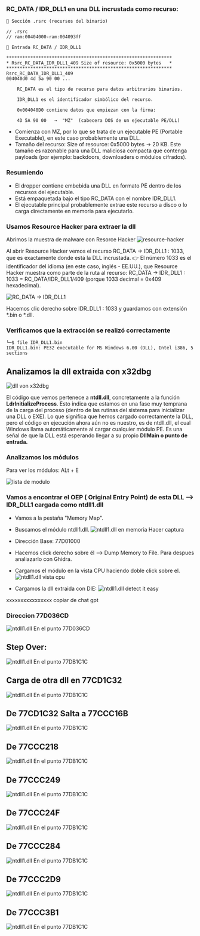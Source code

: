### RC_DATA / IDR_DLL1 en una DLL incrustada como recurso:

```
📍 Sección .rsrc (recursos del binario)

// .rsrc 
// ram:00404000-ram:004093ff

📍 Entrada RC_DATA / IDR_DLL1

**************************************************************
* Rsrc_RC_DATA_IDR_DLL1_409 Size of resource: 0x5000 bytes   *
**************************************************************
Rsrc_RC_DATA_IDR_DLL1_409
004040d0 4d 5a 90 00 ...

    RC_DATA es el tipo de recurso para datos arbitrarios binarios.

    IDR_DLL1 es el identificador simbólico del recurso.

    0x004040D0 contiene datos que empiezan con la firma:

    4D 5A 90 00   →  "MZ"  (cabecera DOS de un ejecutable PE/DLL)
```

- Comienza con MZ, por lo que se trata de un ejecutable PE (Portable Executable), en este caso probablemente una DLL.
- Tamaño del recurso: Size of resource: 0x5000 bytes → 20 KB. Este tamaño es razonable para una DLL maliciosa compacta que contenga payloads (por ejemplo: backdoors, downloaders o módulos cifrados).

### Resumiendo
- El dropper contiene embebida una DLL en formato PE dentro de los recursos del ejecutable.
- Está empaquetada bajo el tipo RC_DATA con el nombre IDR_DLL1.
- El ejecutable principal probablemente extrae este recurso a disco o lo carga directamente en memoria para ejecutarlo.
    

### Usamos Resource Hacker para extraer la dll
Abrimos la muestra de malware con Resorce Hacker
![resource-hacker](../analisis-estatico/capturas/resource-hacker.png)


Al abrir Resource Hacker vemos el recurso RC_DATA → IDR_DLL1 : 1033, que es exactamente donde está la DLL incrustada. 👉 El número 1033 es el identificador del idioma (en este caso, inglés - EE.UU.), que Resource Hacker muestra como parte de la ruta al recurso:
RC_DATA → IDR_DLL1 : 1033 = RC_DATA/IDR_DLL1/409 (porque 1033 decimal = 0x409 hexadecimal).

![RC_DATA → IDR_DLL1](../analisis-estatico/capturas/dll-IDR_DLL1-1033.png)

Hacemos clic derecho sobre IDR_DLL1 : 1033 y guardamos con extensión *.bin o *.dll.
     
        
### Verificamos que la extracción se realizó correctamente
```
└─$ file IDR_DLL1.bin 
IDR_DLL1.bin: PE32 executable for MS Windows 6.00 (DLL), Intel i386, 5 sections
```

## Analizamos la dll extraida con x32dbg
![dll von x32dbg](../analisis-estatico/capturas/dll-IDR_DLL1-x32dbg.png)


El código que vemos pertenece a **ntdll.dll**, concretamente a la función **LdrInitializeProcess**. Esto indica que estamos en una fase muy temprana de la carga del proceso (dentro de las rutinas del sistema para inicializar una DLL o EXE). Lo que significa que hemos cargado correctamente la DLL, pero el código en ejecución ahora aún no es nuestro, es de ntdll.dll, el cual Windows llama automáticamente al cargar cualquier módulo PE. Es una señal de que la DLL está esperando llegar a su propio **DllMain o punto de entrada.**


### Analizamos los módulos
Para ver los módulos: ALt + E

![lista de modulo](../analisis-estatico/capturas/lista-de-modulos.png)

### Vamos a encontrar el OEP ( Original Entry Point) de esta DLL --> IDR_DLL1 cargada como ntdll1.dll

- Vamos a la pestaña "Memory Map".
- Buscamos el módulo ntdll1.dll.
  ![ntdll1.dll en memoria](../analisis-estatico/capturas/ntdll1.dll-memoria.png)  Hacer captura
- Dirección Base: 77D01000
- Hacemos click derecho sobre él --> Dump Memory to File. Para despues analiazarlo con Ghidra.
- Cargamos el módulo en la vista CPU haciendo doble click sobre el.
  ![ntdll1.dll vista cpu](../analisis-estatico/capturas/ntdll1.dll-vista-cpu.png)


- Cargamos la dll extraida con DIE:
  ![ntdll1.dll detect it easy](../analisis-estatico/capturas/ntdll1.dll-die.png)



xxxxxxxxxxxxxxxx copiar de chat gpt

### Direccion 77D036CD

![ntdll1.dll En el punto 77D036CD](../analisis-estatico/capturas/ntdll1.dll-77D036CD.png)


## Step Over:

![ntdll1.dll En el punto 77DB1C1C](../analisis-estatico/capturas/ntdll1.dll-77DB1C1C.png)


## Carga de otra dll en 77CD1C32
![ntdll1.dll En el punto 77DB1C1C](../analisis-estatico/capturas/ntdll1.dll-77CD1C32.png)


## De 77CD1C32 Salta a 77CCC16B

![ntdll1.dll En el punto 77DB1C1C](../analisis-estatico/capturas/ntdll1.dll-77CCC16B.png)




## De 77CCC218

![ntdll1.dll En el punto 77DB1C1C](../analisis-estatico/capturas/ntdll1.dll-77CCC218.png)



## De 77CCC249

![ntdll1.dll En el punto 77DB1C1C](../analisis-estatico/capturas/ntdll1.dll-77CCC249.png)




## De 77CCC24F

![ntdll1.dll En el punto 77DB1C1C](../analisis-estatico/capturas/ntdll1.dll-77CCC24F.png)



## De 77CCC284

![ntdll1.dll En el punto 77DB1C1C](../analisis-estatico/capturas/ntdll1.dll-77CCC284.png)


## De 77CCC2D9

![ntdll1.dll En el punto 77DB1C1C](../analisis-estatico/capturas/ntdll1.dll-77CCC2D9.png)


## De 77CCC3B1

![ntdll1.dll En el punto 77DB1C1C](../analisis-estatico/capturas/ntdll1.dll-77CCC3B1.png)
